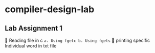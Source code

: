 # compiler-design-lab
## Lab Assignment 1
   :white_square_button: Reading file in c
    ``` a. Using fgetc
        b. Using fgets ```
   :black_square_button: printing specific Individual word in txt file

